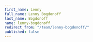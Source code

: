 ```yaml
---
first_name: Lenny
full_name: Lenny Bogdonoff
last_name: Bogdonoff
name: lenny-bogdonoff
redirect_from: "/team/lenny-bogdonoff/"
published: false
---
```


